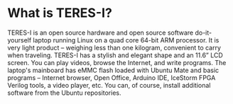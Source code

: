 # What is TERES-I?

TERES-I is an open source hardware and open source software do-it-yourself laptop running Linux on a quad core 64-bit ARM processor.
It is very light product – weighing less than one kilogram,  convenient to carry when traveling.
TERES-I has a stylish and elegant shape and an 11.6” LCD screen.
You can play videos, browse the Internet, and write programs.
The laptop's mainboard has eMMC flash loaded with Ubuntu Mate and basic programs – Internet browser, Open Office, Arduino IDE, IceStorm FPGA Verilog tools, a video player, etc.
You can, of course, install additional software from the Ubuntu repositories.
